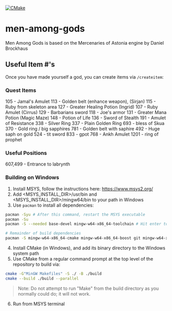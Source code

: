 [![CMake](https://github.com/engineerjames/men-among-gods/actions/workflows/cmake.yml/badge.svg)](https://github.com/engineerjames/men-among-gods/actions/workflows/cmake.yml)

# men-among-gods

Men Among Gods is based on the Mercenaries of Astonia engine by Daniel Brockhaus

## Useful Item #'s

Once you have made yourself a god, you can create items via `/createitem`:

### Quest Items
105 - Jamal's Amulet
113 - Golden belt (enhance weapon), (Sirjan)
115 - Ruby from skeleton area
127 - Greater Healing Potion (Ingrid)
107 - Ruby Amulet (Cirrus)
129 - Barbarians sword
118 - Joe's armor
131 - Greater Mana Potion (Magic Maze)
148 - Potion of Life
136 - Sword of Stealth
191 - Amulet of Resistance
338 - Silver Ring
337 - Plain Golden Ring
693 - bless of Skua
370 - Gold ring / big sapphires
781 - Golden belt with saphire
492 - Huge saph on gold
524 - tit sword
833 - gpot
768 - Ankh Amulet
1201 - ring of prophet

### Useful Positions
607,499 - Entrance to labrynth

### Building on Windows
1. Install MSYS, follow the instructions here: https://www.msys2.org/
2. Add <MSYS_INSTALL_DIR>/usr/bin and <MSYS_INSTALL_DIR>/mingw64/bin to your path in Windows
3. Use `pacman` to install all dependencies:
```bash
pacman -Syu # After this command, restart the MSYS executable
pacman -Su
pacman -S --needed base-devel mingw-w64-x86_64-toolchain # Hit enter to select all packages, ~1GB

# Remainder of build dependencies
pacman -S mingw-w64-x86_64-cmake mingw-w64-x86_64-boost git mingw-w64-x86_64-sfml mingw-w64-x86_64-libzip
```
4. Install CMake (in Windows), and add its binary directory to the Windows system path
5. Use CMake from a regular command prompt at the top level of the repository to build via:
```bash
cmake -G"MinGW Makefiles" -S ./ -B ./build
cmake --build ./build --parallel
```
> Note: Do not attempt to run "Make" from the build directory as you normally could do; it will not work.
6. Run from MSYS terminal
